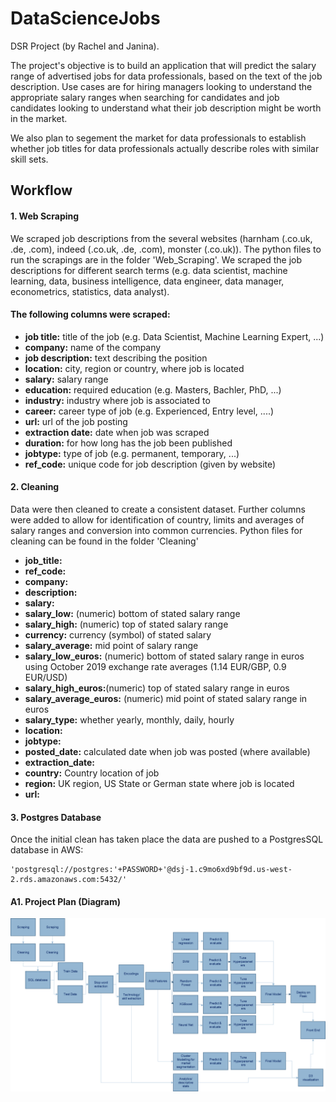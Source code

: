 # DataScienceJobs
DSR Project (by Rachel and Janina).

The project's objective is to build an application that will predict the salary range of advertised jobs for data professionals, based on the text of the job description. Use cases are for hiring managers looking to understand the appropriate salary ranges when searching for candidates and job candidates looking to understand what their job description might be worth in the market.

We also plan to segement the market for data professionals to establish whether job titles for data professionals actually describe roles with similar skill sets.

## Workflow

#### 1. Web Scraping
We scraped job descriptions from the several websites (harnham (.co.uk, .de, .com), indeed (.co.uk, .de, .com), monster 
(.co.uk)). The python files to run the scrapings are in the folder 'Web_Scraping'. We scraped the job descriptions for 
different search terms (e.g. data scientist, machine learning, data, business intelligence, data engineer, data manager,
econometrics, statistics, data analyst).

#### The following columns were scraped:
* __job title:__ title of the job (e.g. Data Scientist, Machine Learning Expert, ...)
* __company:__ name of the company
* __job description:__ text describing the position
* __location:__ city, region or country, where job is located 
* __salary:__ salary range 
* __education:__ required education (e.g. Masters, Bachler, PhD, ...)
* __industry:__ industry where job is associated to 
* __career:__ career type of job (e.g. Experienced, Entry level, ....)
* __url:__ url of the job posting
* __extraction date:__ date when job was scraped
* __duration:__ for how long has the job been published
* __jobtype:__ type of job (e.g. permanent, temporary, ...)
* __ref_code:__ unique code for job description (given by website)

#### 2. Cleaning

Data were then cleaned to create a consistent dataset. Further columns were added to allow for identification of country, 
limits and averages of salary ranges and conversion into common currencies. Python files for cleaning can be found in the folder 'Cleaning'

* __job_title:__
* __ref_code:__
* __company:__
* __description:__
* __salary:__
* __salary_low:__ (numeric) bottom of stated salary range
* __salary_high:__ (numeric) top of stated salary range
* __currency:__ currency (symbol) of stated salary
* __salary_average:__ mid point of salary range
* __salary_low_euros:__ (numeric) bottom of stated salary range in euros using October 2019 exchange rate averages (1.14 EUR/GBP, 0.9 EUR/USD)
* __salary_high_euros:__(numeric) top of stated salary range in euros
* __salary_average_euros:__ (numeric) mid point of stated salary range in euros
* __salary_type:__ whether yearly, monthly, daily, hourly
* __location:__ 
* __jobtype:__
* __posted_date:__ calculated date when job was posted (where available)
* __extraction_date:__
* __country:__ Country location of job 
* __region:__ UK region, US State or German state where job is located
* __url:__


#### 3. Postgres Database

Once the initial clean has taken place the data are pushed to a PostgresSQL database in AWS:

    'postgresql://postgres:'+PASSWORD+'@dsj-1.c9mo6xd9bf9d.us-west-2.rds.amazonaws.com:5432/'






#### A1. Project Plan (Diagram)



![alt text](Assets/DSJDiagram.png "Project Plan Diagram")